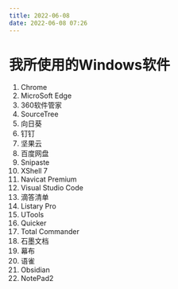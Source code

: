 ```yaml
---
title: 2022-06-08
date: 2022-06-08 07:26
---
```


# 我所使用的Windows软件
1. Chrome
2. MicroSoft Edge
3. 360软件管家
4. SourceTree
5. 向日葵
6. 钉钉
7. 坚果云
8. 百度网盘
9. Snipaste
10. XShell 7
11. Navicat Premium
12. Visual Studio Code
13. 滴答清单
14. Listary Pro
15. UTools
16. Quicker
17. Total Commander
18. 石墨文档
19. 幕布
20. 语雀
21. Obsidian
22. NotePad2